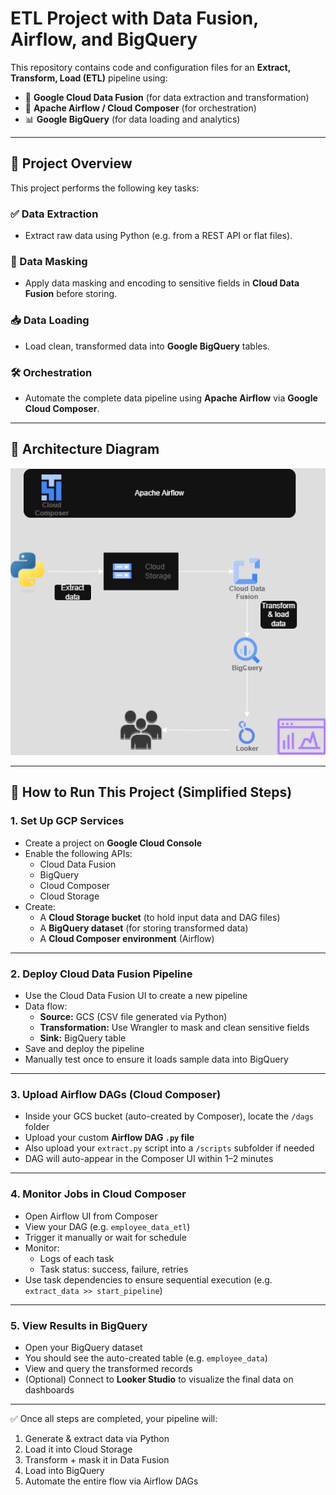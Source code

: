 # ETL Project with Data Fusion, Airflow, and BigQuery

This repository contains code and configuration files for an **Extract, Transform, Load (ETL)** pipeline using:

- 🧪 **Google Cloud Data Fusion** (for data extraction and transformation)
- 🔄 **Apache Airflow / Cloud Composer** (for orchestration)
- 📊 **Google BigQuery** (for data loading and analytics)

---

## 📝 Project Overview

This project performs the following key tasks:

### ✅ Data Extraction
- Extract raw data using Python (e.g. from a REST API or flat files).

### 🔐 Data Masking
- Apply data masking and encoding to sensitive fields in **Cloud Data Fusion** before storing.

### 📥 Data Loading
- Load clean, transformed data into **Google BigQuery** tables.

### 🛠️ Orchestration
- Automate the complete data pipeline using **Apache Airflow** via **Google Cloud Composer**.

---
## 🧱 Architecture Diagram

> 
![ETL Architecture](./images/architecture.drawio.png)

---
## 🚀 How to Run This Project (Simplified Steps)

### 1. Set Up GCP Services

- Create a project on **Google Cloud Console**
- Enable the following APIs:
  - Cloud Data Fusion
  - BigQuery
  - Cloud Composer
  - Cloud Storage
- Create:
  - A **Cloud Storage bucket** (to hold input data and DAG files)
  - A **BigQuery dataset** (for storing transformed data)
  - A **Cloud Composer environment** (Airflow)

---

### 2. Deploy Cloud Data Fusion Pipeline

- Use the Cloud Data Fusion UI to create a new pipeline
- Data flow:
  - **Source:** GCS (CSV file generated via Python)
  - **Transformation:** Use Wrangler to mask and clean sensitive fields
  - **Sink:** BigQuery table
- Save and deploy the pipeline
- Manually test once to ensure it loads sample data into BigQuery

---

### 3. Upload Airflow DAGs (Cloud Composer)

- Inside your GCS bucket (auto-created by Composer), locate the `/dags` folder
- Upload your custom **Airflow DAG `.py` file**
- Also upload your `extract.py` script into a `/scripts` subfolder if needed
- DAG will auto-appear in the Composer UI within 1–2 minutes

---

### 4. Monitor Jobs in Cloud Composer

- Open Airflow UI from Composer
- View your DAG (e.g. `employee_data_etl`)
- Trigger it manually or wait for schedule
- Monitor:
  - Logs of each task
  - Task status: success, failure, retries
- Use task dependencies to ensure sequential execution (e.g. `extract_data >> start_pipeline`)

---

### 5. View Results in BigQuery

- Open your BigQuery dataset
- You should see the auto-created table (e.g. `employee_data`)
- View and query the transformed records
- (Optional) Connect to **Looker Studio** to visualize the final data on dashboards

---

✅ Once all steps are completed, your pipeline will:
1. Generate & extract data via Python
2. Load it into Cloud Storage
3. Transform + mask it in Data Fusion
4. Load into BigQuery
5. Automate the entire flow via Airflow DAGs

